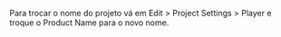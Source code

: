 Para trocar o nome do projeto vá em Edit > Project Settings > Player e troque o Product Name para o novo nome.